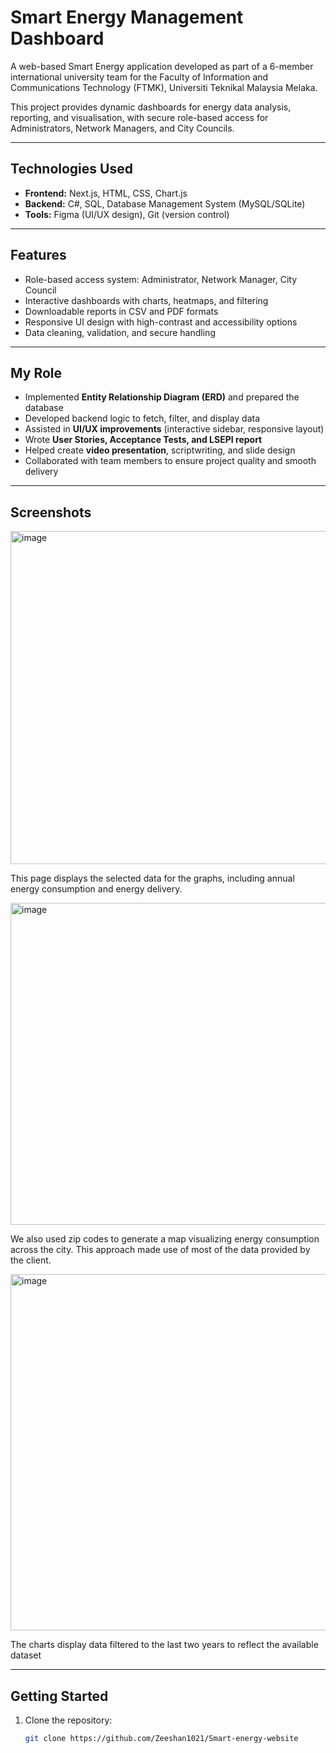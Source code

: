 # Smart Energy Management Dashboard

A web-based Smart Energy application developed as part of a 6-member international university team for the Faculty of Information and Communications Technology (FTMK), Universiti Teknikal Malaysia Melaka.

This project provides dynamic dashboards for energy data analysis, reporting, and visualisation, with secure role-based access for Administrators, Network Managers, and City Councils.

---

## Technologies Used

- **Frontend:** Next.js, HTML, CSS, Chart.js  
- **Backend:** C#, SQL, Database Management System (MySQL/SQLite)  
- **Tools:** Figma (UI/UX design), Git (version control)  

---

## Features

- Role-based access system: Administrator, Network Manager, City Council  
- Interactive dashboards with charts, heatmaps, and filtering  
- Downloadable reports in CSV and PDF formats  
- Responsive UI design with high-contrast and accessibility options  
- Data cleaning, validation, and secure handling  

---

## My Role

- Implemented **Entity Relationship Diagram (ERD)** and prepared the database  
- Developed backend logic to fetch, filter, and display data  
- Assisted in **UI/UX improvements** (interactive sidebar, responsive layout)  
- Wrote **User Stories, Acceptance Tests, and LSEPI report**  
- Helped create **video presentation**, scriptwriting, and slide design  
- Collaborated with team members to ensure project quality and smooth delivery  

---

## Screenshots 

<img width="947" height="533" alt="image" src="https://github.com/user-attachments/assets/7e6f50da-1d67-4042-9090-c3983a349993" />


This page displays the selected data for the graphs, including annual energy consumption and energy delivery.


<img width="947" height="515" alt="image" src="https://github.com/user-attachments/assets/2e257469-7efd-4006-89c3-1dab845484fa" />


We also used zip codes to generate a map visualizing energy consumption across the city. This approach made use of most of the data provided by the client.


<img width="1001" height="570" alt="image" src="https://github.com/user-attachments/assets/5f00cd13-7c4e-4f33-83c1-2a303a91c960" />


The charts display data filtered to the last two years to reflect the available dataset

---

## Getting Started

1. Clone the repository:  
   ```bash
   git clone https://github.com/Zeeshan1021/Smart-energy-website
